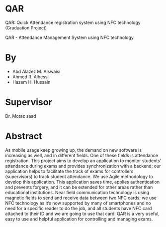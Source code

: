 # QAR
QAR: Quick Attendance registration system using NFC technology (Graduation Project)

QAR - Attendance Management System using NFC technology

# By 
* Abd Alazez M. Alswaisi 
* Ahmed R. Alhessi 
* Hazem H. Hussain 

# Supervisor
Dr. Motaz saad


# Abstract 

As mobile usage keep growing up, the demand on new software is increasing as well, and in different fields. One of these fields is attendance registration. This project aims to develop an application to monitor students’ attendance during exams and provides synchronization with a backend; our application helps to facilitate the track of exams for controllers (supervisors) to track student attendance. We use Agile methodology to develop this application. This application saves time, applies authentication and prevents forgery, and it can be extended for other areas rather than educational institutions. Near field communication technology is using magnetic fields to send and receive data between two NFC cards; we use NFC technology as it’s now supported by many of smartphones and no need for a specific reader to do the job, and all students have NFC card attached to their ID and we are going to use that card. QAR is a very useful, easy to use and helpful application for controlling and managing exams.
